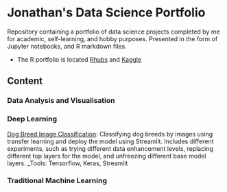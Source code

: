 # Jonathan's Data Science Portfolio

Repository containing a portfolio of data science projects completed by me for academic, self-learning, and hobby purposes. Presented in the form of Jupyter notebooks, and R markdown files.

* The R portfolio is located [Rhubs](https://rpubs.com/BlueDreamV1B3) and [Kaggle](https://www.kaggle.com/bluedreamv1b3/code)

## Content

 ### Data Analysis and Visualisation

 ### Deep Learning

 [Dog Breed Image Classification](https://github.com/BluedreamV1B3/CNN-Dog-Breed-Classification-): Classifying dog breeds by images using transfer learning and deploy the model using Streamlit. Includes different experiments, such as trying different data enhancement levels, replacing different top layers for the model, and unfreezing different base model layers. _Tools: Tensorflow, Keras, Streamlit

 ### Traditional Machine Learning
